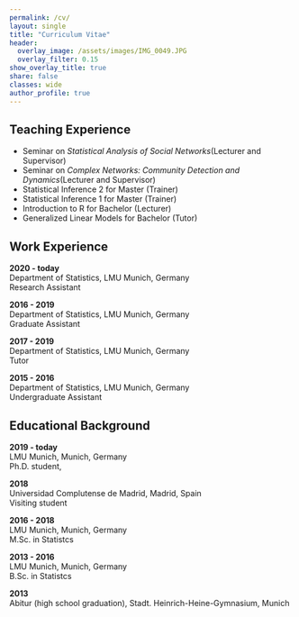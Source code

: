 ```yaml
---
permalink: /cv/
layout: single
title: "Curriculum Vitae"
header:
  overlay_image: /assets/images/IMG_0049.JPG
  overlay_filter: 0.15
show_overlay_title: true
share: false
classes: wide
author_profile: true  
---
```


Teaching Experience
---------------

+ Seminar on *Statistical Analysis of Social Networks*(Lecturer and Supervisor)
+ Seminar on *Complex Networks: Community Detection and Dynamics*(Lecturer and Supervisor)
+ Statistical Inference 2 for Master (Trainer)
+ Statistical Inference 1 for Master (Trainer)
+ Introduction to R for Bachelor (Lecturer)
+ Generalized Linear Models for Bachelor (Tutor)

Work Experience
---------------
__2020 - today__<br/>
Department of Statistics, LMU Munich, Germany<br/>
Research Assistant

__2016 - 2019__<br/>
Department of Statistics, LMU Munich, Germany<br/>
Graduate Assistant

__2017 - 2019__<br/>
Department of Statistics, LMU Munich, Germany<br/>
Tutor

__2015 - 2016__<br/>
Department of Statistics, LMU Munich, Germany<br/>
Undergraduate Assistant


Educational Background
---------------

__2019 - today__<br/>
LMU Munich, Munich, Germany<br/>
Ph.D. student,

__2018__<br/>
Universidad Complutense de Madrid, Madrid, Spain<br/>
Visiting student

__2016 - 2018__<br/>
LMU Munich, Munich, Germany<br/>
M.Sc. in Statistcs

__2013 - 2016__<br/>
LMU Munich, Munich, Germany<br/>
B.Sc. in Statistcs

__2013__<br/>
Abitur (high school graduation), Stadt. Heinrich-Heine-Gymnasium, Munich



